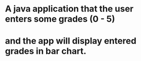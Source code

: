 # A java application that the user enters some grades (0 - 5)
# and the app will display entered grades in bar chart.
